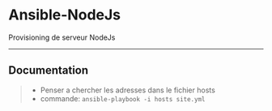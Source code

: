 **Ansible-NodeJs**
===

Provisioning de serveur NodeJs

----------


Documentation
-------------

>- Penser a chercher les adresses dans le fichier hosts
>- commande:  `ansible-playbook -i hosts site.yml`
